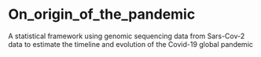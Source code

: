 # On_origin_of_the_pandemic
A statistical framework using genomic sequencing data from Sars-Cov-2 data to estimate the timeline and evolution of the Covid-19 global pandemic
